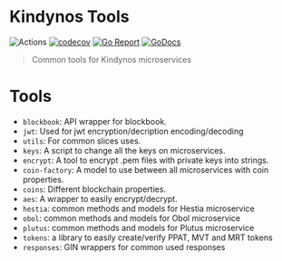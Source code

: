 # Kindynos Tools

![Actions](https://github.com/grupokindynos/common/workflows/Common/badge.svg)
[![codecov](https://codecov.io/gh/grupokindynos/common/branch/master/graph/badge.svg)](https://codecov.io/gh/grupokindynos/common)
[![Go Report](https://goreportcard.com/badge/github.com/grupokindynos/common)](https://goreportcard.com/report/github.com/grupokindynos/common) 
[![GoDocs](https://godoc.org/github.com/grupokindynos/common?status.svg)](http://godoc.org/github.com/grupokindynos/common)

> Common tools for Kindynos microservices

# Tools

* `blockbook`: API wrapper for blockbook.
* `jwt`: Used for jwt encryption/decription encoding/decoding 
* `utils`: For common slices uses. 
* `keys`: A script to change all the keys on microservices. 
* `encrypt`: A tool to encrypt .pem files with private keys into strings. 
* `coin-factory`: A model to use between all microservices with coin properties. 
* `coins`: Different blockchain properties. 
* `aes`: A wrapper to easily encrypt/decrypt. 
* `hestia`: common methods and models for Hestia microservice 
* `obol`: common methods and models for Obol microservice 
* `plutus`: common methods and models for Plutus microservice 
* `tokens`: a library to easily create/verify PPAT, MVT and MRT tokens
* `responses`: GIN wrappers for common used responses
